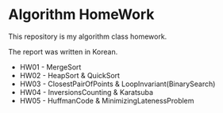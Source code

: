 
Algorithm HomeWork
=


This repository is my algorithm class homework.

The report was written in Korean.

* HW01 - MergeSort
* HW02 - HeapSort & QuickSort
* HW03 - ClosestPairOfPoints & LoopInvariant(BinarySearch)
* HW04 - InversionsCounting & Karatsuba
* HW05 - HuffmanCode & MinimizingLatenessProblem
